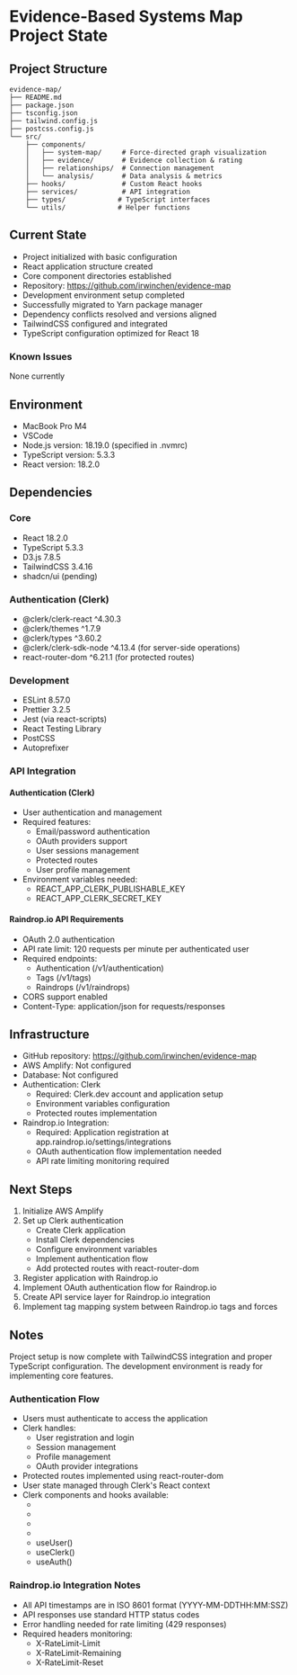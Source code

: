 # Evidence-Based Systems Map Project State

## Project Structure

```
evidence-map/
├── README.md
├── package.json
├── tsconfig.json
├── tailwind.config.js
├── postcss.config.js
└── src/
    ├── components/
    │   ├── system-map/     # Force-directed graph visualization
    │   ├── evidence/       # Evidence collection & rating
    │   ├── relationships/  # Connection management
    │   └── analysis/       # Data analysis & metrics
    ├── hooks/              # Custom React hooks
    ├── services/           # API integration
    ├── types/             # TypeScript interfaces
    └── utils/             # Helper functions
```

## Current State

- Project initialized with basic configuration
- React application structure created
- Core component directories established
- Repository: https://github.com/irwinchen/evidence-map
- Development environment setup completed
- Successfully migrated to Yarn package manager
- Dependency conflicts resolved and versions aligned
- TailwindCSS configured and integrated
- TypeScript configuration optimized for React 18

### Known Issues

None currently

## Environment

- MacBook Pro M4
- VSCode
- Node.js version: 18.19.0 (specified in .nvmrc)
- TypeScript version: 5.3.3
- React version: 18.2.0

## Dependencies

### Core

- React 18.2.0
- TypeScript 5.3.3
- D3.js 7.8.5
- TailwindCSS 3.4.16
- shadcn/ui (pending)

### Authentication (Clerk)

- @clerk/clerk-react ^4.30.3
- @clerk/themes ^1.7.9
- @clerk/types ^3.60.2
- @clerk/clerk-sdk-node ^4.13.4 (for server-side operations)
- react-router-dom ^6.21.1 (for protected routes)

### Development

- ESLint 8.57.0
- Prettier 3.2.5
- Jest (via react-scripts)
- React Testing Library
- PostCSS
- Autoprefixer

### API Integration

#### Authentication (Clerk)

- User authentication and management
- Required features:
  - Email/password authentication
  - OAuth providers support
  - User sessions management
  - Protected routes
  - User profile management
- Environment variables needed:
  - REACT_APP_CLERK_PUBLISHABLE_KEY
  - REACT_APP_CLERK_SECRET_KEY

#### Raindrop.io API Requirements

- OAuth 2.0 authentication
- API rate limit: 120 requests per minute per authenticated user
- Required endpoints:
  - Authentication (/v1/authentication)
  - Tags (/v1/tags)
  - Raindrops (/v1/raindrops)
- CORS support enabled
- Content-Type: application/json for requests/responses

## Infrastructure

- GitHub repository: https://github.com/irwinchen/evidence-map
- AWS Amplify: Not configured
- Database: Not configured
- Authentication: Clerk
  - Required: Clerk.dev account and application setup
  - Environment variables configuration
  - Protected routes implementation
- Raindrop.io Integration:
  - Required: Application registration at app.raindrop.io/settings/integrations
  - OAuth authentication flow implementation needed
  - API rate limiting monitoring required

## Next Steps

1. Initialize AWS Amplify
2. Set up Clerk authentication
   - Create Clerk application
   - Install Clerk dependencies
   - Configure environment variables
   - Implement authentication flow
   - Add protected routes with react-router-dom
3. Register application with Raindrop.io
4. Implement OAuth authentication flow for Raindrop.io
5. Create API service layer for Raindrop.io integration
6. Implement tag mapping system between Raindrop.io tags and forces

## Notes

Project setup is now complete with TailwindCSS integration and proper TypeScript configuration. The development environment is ready for implementing core features.

### Authentication Flow

- Users must authenticate to access the application
- Clerk handles:
  - User registration and login
  - Session management
  - Profile management
  - OAuth provider integrations
- Protected routes implemented using react-router-dom
- User state managed through Clerk's React context
- Clerk components and hooks available:
  - <ClerkProvider>
  - <SignIn>
  - <SignUp>
  - <UserButton>
  - useUser()
  - useClerk()
  - useAuth()

### Raindrop.io Integration Notes

- All API timestamps are in ISO 8601 format (YYYY-MM-DDTHH:MM:SSZ)
- API responses use standard HTTP status codes
- Error handling needed for rate limiting (429 responses)
- Required headers monitoring:
  - X-RateLimit-Limit
  - X-RateLimit-Remaining
  - X-RateLimit-Reset
